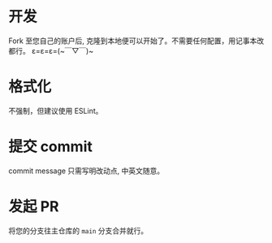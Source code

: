 # 开发
Fork 至您自己的账户后, 克隆到本地便可以开始了。不需要任何配置，用记事本改都行。
ε=ε=ε=(~￣▽￣)~

# 格式化
不强制，但建议使用 ESLint。

# 提交 commit
commit message 只需写明改动点, 中英文随意。

# 发起 PR
将您的分支往主仓库的 `main` 分支合并就行。